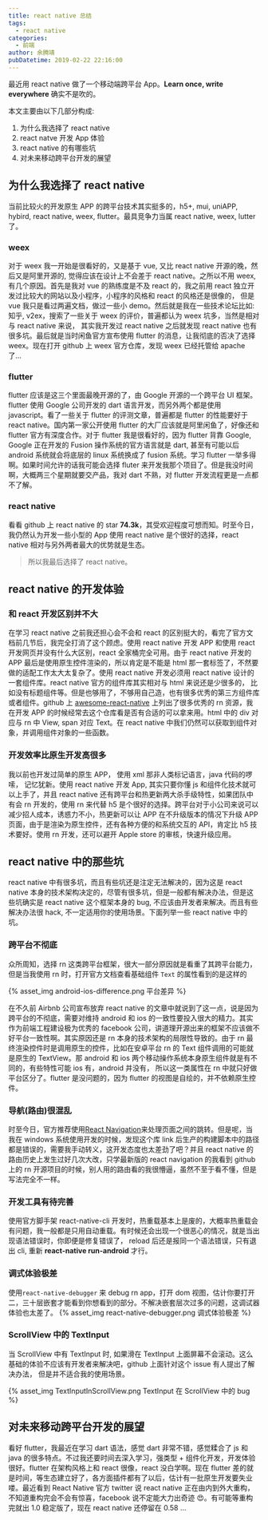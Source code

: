 ```yaml
---
title: react native 总结
tags:
  - react native
categories:
  - 前端
author: 余腾靖
pubDatetime: 2019-02-22 22:16:00
---
```


最近用 react native 做了一个移动端跨平台 App。**Learn once, write everywhere** 确实不是吹的。

本文主要由以下几部分构成:

1. 为什么我选择了 react native
2. react natve 开发 App 体验
3. react native 的有哪些坑
4. 对未来移动跨平台开发的展望

<!--more -->

## 为什么我选择了 react native

当前比较火的开发原生 APP 的跨平台技术其实挺多的，h5+, mui, uniAPP, hybird, react native, weex, flutter。最具竞争力当属 react native, weex, lutter 了。

### weex

对于 weex 我一开始是很看好的，又是基于 vue, 又比 react native 开源的晚，然后又是阿里开源的, 觉得应该在设计上不会差于 react native。之所以不用 weex, 有几个原因。首先是我对 vue 的熟练度是不及 react 的，我之前用 react 独立开发过比较大的网站以及小程序，小程序的风格和 react 的风格还是很像的， 但是 vue 我只是看过两遍文档，做过一些小 demo。然后就是我在一些技术论坛比如: 知乎, v2ex，搜索了一些关于 weex 的评价，普遍都认为 weex 坑多，当然是相对与 react native 来说， 其实我开发过 react native 之后就发现 react native 也有很多坑。最后就是当时闲鱼官方宣布使用 flutter 的消息，让我彻底的否决了选择 weex。现在打开 github 上 weex 官方仓库，发现 weex 已经托管给 apache 了...

### flutter

flutter 应该是这三个里面最晚开源的了，由 Google 开源的一个跨平台 UI 框架。flutter 使用 Google 公司开发的 dart 语言开发，而另外两个都是使用 javascript。看了一些关于 flutter 的评测文章，普遍都是 flutter 的性能要好于 react native。国内第一家公开使用 flutter 的大厂应该就是阿里闲鱼了，好像还和 flutter 官方有深度合作。对于 flutter 我是很看好的，因为 flutter 背靠 Google, Google 正在开发的 Fusion 操作系统的官方语言就是 dart, 甚至有可能以后 android 系统就会将底层的 linux 系统换成了 fusion 系统。学习 flutter 一举多得啊。如果时间允许的话我可能会选择 fluter 来开发我那个项目了。但是我没时间啊，大概两三个星期就要交产品，我对 dart 不熟，对 flutter 开发流程更是一点都不了解。

### react native

看看 github 上 react native 的 star **74.3k**，其受欢迎程度可想而知。时至今日，我仍然认为开发一些小型的 App 使用 react native 是个很好的选择，react native 相对与另外两者最大的优势就是生态。

> 所以我最后选择了 react native。

## react native 的开发体验

### 和 react 开发区别并不大

在学习 react native 之前我还担心会不会和 react 的区别挺大的，看完了官方文档前几节后，我完全打消了这个顾虑。使用 react native 开发 APP 和使用 react 开发网页并没有什么大区别，react 全家桶完全可用。由于 react native 开发的 APP 最后是使用原生控件渲染的，所以肯定是不能是 html 那一套标签了，不然要做的适配工作太大太复杂了。使用 react native 开发必须用 react native 设计的一套组件库。react native 官方的组件库其实相对与 html 来说还是少很多的， 比如没有标题组件等。但是也够用了，不够用自己造，也有很多优秀的第三方组件库或者组件。github 上 [awesome-react-native](https://github.com/jondot/awesome-react-native) 上列出了很多优秀的 rn 资源，我在开发 APP 的时候经常去这个仓库看是否有合适的可以拿来用。html 中的 div 对应与 rn 中 View, span 对应 Text。在 react native 中我们仍然可以获取到组件对象，并调用组件对象的一些函数。

### 开发效率比原生开发高很多

我以前也开发过简单的原生 APP， 使用 xml 那非人类标记语言，java 代码的啰嗦， 记忆犹新。使用 react native 开发 App, 其实只要你懂 js 和组件化技术就可以上手了，并且 react native 还有跨平台和热更新两大杀手级特性，如果团队中有会 rn 开发的，使用 rn 来代替 h5 是个很好的选择。跨平台对于小公司来说可以减少招人成本，诱惑力不小，热更新可以让 APP 在不升级版本的情况下升级 APP 页面，由于是渲染为原生控件，还有各种方便的和系统交互的 API，肯定比 h5 技术要好。使用 rn 开发，还可以避开 Apple store 的审核，快速升级应用。

## react native 中的那些坑

react native 中有很多坑，而且有些坑还是注定无法解决的，因为这是 react native 本身的技术架构决定的，尽管有很多坑，但是一般都有解决办法，但是这些坑确实是 react native 这个框架本身的 bug, 不应该由开发者来解决。而且有些解决办法很 hack, 不一定适用你的使用场景。下面列举一些 react native 中的坑。

### 跨平台不彻底

众所周知，选择 rn 这类跨平台框架，很大一部分原因就是看重了其跨平台能力，但是当我使用 rn 时，打开官方文档查看基础组件 `Text` 的属性看到的是这样的

{% asset_img android-ios-difference.png 平台差异 %}

在不久前 Airbnb 公司宣布放弃 react native 的文章中就说到了这一点，说是因为跨平台的不彻底，需要对维持 android 和 ios 的一致性要投入很大的精力。其实作为前端工程建设极为优秀的 facebook 公司，讲道理开源出来的框架不应该做不好平台一致性啊。其实原因还是 rn 本身的技术架构的局限性导致的。由于 rn 最终渲染控件时是调用原生的控件，比如在安卓平台 rn 的 Text 组件调用的可能就是原生的 TextView。那 android 和 ios 两个移动操作系统本身原生组件就是有不同的，有些特性可能 ios 有，android 并没有， 所以这一类属性在 rn 中就只好做平台区分了。flutter 是没问题的，因为 flutter 的视图是自绘的，并不依赖原生控件。

### 导航(路由)很混乱

时至今日，官方推荐使用[React Navigation](https://facebook.github.io/react-native/docs/navigation#react-navigation)来处理页面之间的跳转。但是呢，当我在 windows 系统使用开发的时候，发现这个库 link 后生产的构建脚本中的路径都是错误的，需要我手动转义，这开发态度也太差劲了吧？并且 react native 的路由历史上发生过好几次大改，只学最新版的 react navigation 的我看到 github 上的 rn 开源项目的时候，别人用的路由看的我很懵逼，虽然不至于看不懂，但是写法完全不一样。

### 开发工具有待完善

使用官方脚手架 react-native-cli 开发时，热重载基本上是废的，大概率热重载会有问题，我一般都是只用自动重载。有时候还会出现一个很恶心的情况，就是当出现语法错误时，你即便是修复错误了， reload 后还是报同一个语法错误，只有退出 cli, 重新 **react-native run-android** 才行。

### 调式体验极差

使用`react-native-debugger` 来 debug rn app，打开 dom 视图，估计你要打开 二，三十层嵌套才能看到你想看到的部分。不解决嵌套层次过多的问题，这调试器体验也太差了。
{% asset_img react-native-debugger.png 调式体验极差 %}

### ScrollView 中的 TextInput

当 ScrollView 中有 TextInput 时, 如果滑在 TextInput 上面屏幕不会滚动。这么基础的体验不应该有开发者来解决吧，github 上面针对这个 issue 有人提出了解决办法， 但是并不适合我的使用场景。

{% asset_img TextInputInScrollView.png TextInput 在 ScrollView 中的 bug %}

## 对未来移动跨平台开发的展望

看好 flutter，我最近在学习 dart 语法，感觉 dart 非常不错，感觉糅合了 js 和 java 的很多特点。不过我还要时间去深入学习，强类型 + 组件化开发，开发体验很好。flutter 在架构风格上和 react 很像，react 没白学啊。现在 flutter 差的就是时间，等生态建立好了，各方面插件都有了以后，估计有一批原生开发要失业喽。最近看到 React Native 官方 twitter 说 react native 正在由内到外大重构，不知道重构完会不会有惊喜，facebook 说不定能大力出奇迹 😍。有可能等重构完就出 1.0 稳定版了，现在 react native 还停留在 0.58 ...
